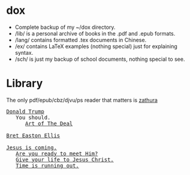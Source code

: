 # dox
* Complete backup of my ~/dox directory.
* /lib/ is a personal archive of books in the .pdf and .epub formats.
* /lang/ contains formatted .tex documents in Chinese.
* /ex/ contains LaTeX examples (nothing special) just for explaining syntax.
* /sch/ is just my backup of school documents, nothing special to see.

# Library
The only pdf/epub/cbz/djvu/ps reader that matters is <a href="https://pwmt.org/projects/zathura/">zathura</a>
<pre><a href="https://www.donaldjtrump.com/">Donald Trump</a> 
   You should.
      <a href="./lib/TheArtOfTheDeal.epub">Art of The Deal</a>
    
<a href="https://www.breteastonellis.com/about">Bret Easton Ellis</a>

<a href="https://www.bible.com/bible/111/ACT.1.6-11">Jesus is coming.</a>
   <a href="https://www.bible.com/bible/111/JHN.1.12-13">Are you ready to meet Him?</a>
   <a href="https://markjerde.wordpress.com/how-to-get-saved/">Give your life to Jesus Christ.</a>
   <a href="https://markjerde.wordpress.com/time-is-running-out/">Time is running out.</a>
</pre>
